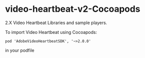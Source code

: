 # video-heartbeat-v2-Cocoapods
2.X Video Heartbeat Libraries and sample players.


To import Video Heartbeat using Cocoapods:

    pod 'AdobeVideoHeartbeatSDK', '~>2.0.0'

in your podfile

